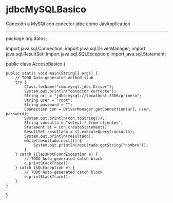 # jdbcMySQLBasico
Conexión a MySQl con conector jdbc como JavApplication
*********************************************
package org.datos;

import java.sql.Connection;
import java.sql.DriverManager;
import java.sql.ResultSet;
import java.sql.SQLException;
import java.sql.Statement;

public class AccesoBasico {

	public static void main(String[] args) {
		// TODO Auto-generated method stub
		try {
			Class.forName("com.mysql.jdbc.Driver");
			System.out.println("conector correcto");
			String url = "jdbc:mysql://localhost:3306/primera";
			String user = "root";
			String password = "";
			Connection con = DriverManager.getConnection(url, user, password);
			System.out.println(con.toString());
			String consulta = "select * from clientes";
			Statement st = con.createStatement();
			ResultSet resultado = st.executeQuery(consulta);
			System.out.println(resultado);
			while(resultado.next()) {
				System.out.println(resultado.getString("nombre"));
			}
		} catch (ClassNotFoundException e) {
			// TODO Auto-generated catch block
			e.printStackTrace();
		} catch (SQLException e) {
			// TODO Auto-generated catch block
			e.printStackTrace();
		}
	}
}
